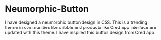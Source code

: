 # Neumorphic-Button
I have designed a neumorphic button design in CSS. This is a trending theme in communities like dribble and products like Cred app interface are updated with this theme. I have inspired this button design from Cred app
